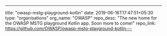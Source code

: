 ---
title: "owasp-mstg-playground-kotlin"
date: 2019-06-16T17:47:51+05:30
type: "organisations"
org_name: "OWASP"
repo_desc: "The new home for the OWASP MSTG playground Kotlin app. Soon more to come!"
repo_link: https://github.com/OWASP/owasp-mstg-playground-kotlin---